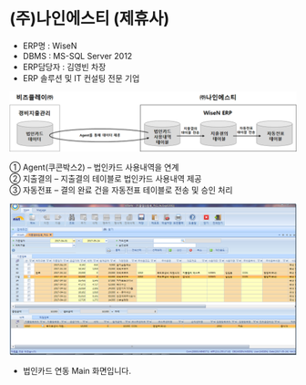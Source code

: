 # \(주\)나인에스티 \(제휴사\)

 - ERP명 : WiseN  
 - DBMS : MS-SQL Server 2012  
 - ERP담당자 : 김영빈 차장  
 - ERP 솔루션 및 IT 컨설팅 전문 기업

![\[&#xADF8;&#xB9BC;1\] &#xAD6C;&#xC131;&#xB3C4;](../../../.gitbook/assets/image%20%28228%29.png)

   ① Agent\(쿠콘박스2\) – 법인카드 사용내역을 연계  
   ② 지출결의 – 지출결의 테이블로 법인카드 사용내역 제공  
   ③ 자동전표 – 결의 완료 건을 자동전표 테이블로 전송 및 승인 처리

![\[&#xADF8;&#xB9BC;2\] nst &#xC9C0;&#xCD9C;&#xACB0;&#xC758;&#xB4F1;&#xB85D; &#xD654;&#xBA74;](../../../.gitbook/assets/image%20%28115%29.png)

 - 법인카드 연동 Main 화면입니다.

